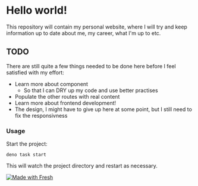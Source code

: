 # Hello world!

This repository will contain my personal website, where I will try and keep
information up to date about me, my career, what I'm up to etc.

## TODO

There are still quite a few things needed to be done here before I feel
satisfied with my effort:

- Learn more about component
  - So that I can DRY up my code and use better practises
- Populate the other routes with real content
- Learn more about frontend development!
- The design, I might have to give up here at some point, but I still need to
  fix the responsivness

### Usage

Start the project:

```
deno task start
```

This will watch the project directory and restart as necessary.

[![Made with Fresh](https://fresh.deno.dev/fresh-badge.svg)](https://fresh.deno.dev)
